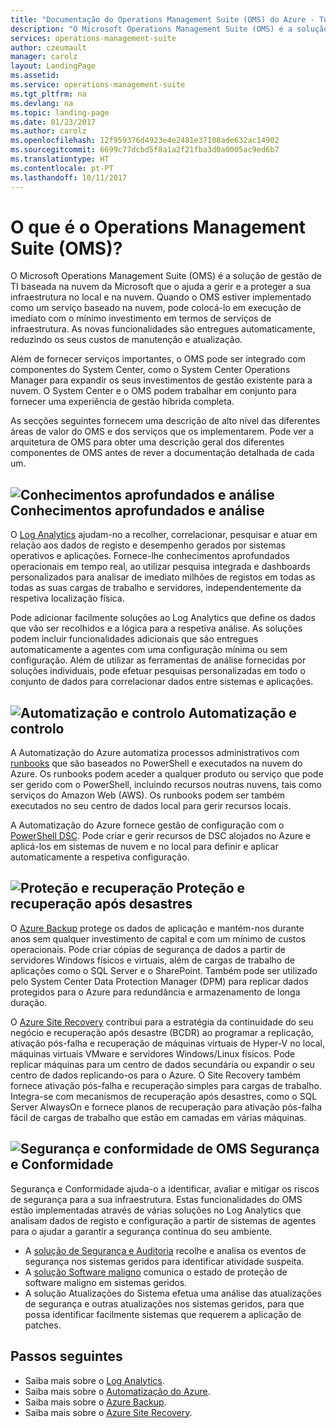 ```yaml
---
title: "Documentação do Operations Management Suite (OMS) do Azure - Tutoriais | Microsoft Docs"
description: "O Microsoft Operations Management Suite (OMS) é a solução de gestão de TI baseada na nuvem da Microsoft que o ajuda a gerir e a proteger a sua infraestrutura no local e na nuvem. Este artigo identifica os diferentes serviços incluídos no OMS e fornece ligações para o respetivo conteúdo detalhado."
services: operations-management-suite
author: czeumault
manager: carolz
layout: LandingPage
ms.assetid: 
ms.service: operations-management-suite
ms.tgt_pltfrm: na
ms.devlang: na
ms.topic: landing-page
ms.date: 01/23/2017
ms.author: carolz
ms.openlocfilehash: 12f959376d4923e4e2481e37108ade632ac14902
ms.sourcegitcommit: 6699c77dcbd5f8a1a2f21fba3d0a0005ac9ed6b7
ms.translationtype: HT
ms.contentlocale: pt-PT
ms.lasthandoff: 10/11/2017
---
```

# <a name="what-is-operations-management-suite-oms"></a>O que é o Operations Management Suite (OMS)?
O Microsoft Operations Management Suite (OMS) é a solução de gestão de TI baseada na nuvem da Microsoft que o ajuda a gerir e a proteger a sua infraestrutura no local e na nuvem.  Quando o OMS estiver implementado como um serviço baseado na nuvem, pode colocá-lo em execução de imediato com o mínimo investimento em termos de serviços de infraestrutura.  As novas funcionalidades são entregues automaticamente, reduzindo os seus custos de manutenção e atualização.

Além de fornecer serviços importantes, o OMS pode ser integrado com componentes do System Center, como o System Center Operations Manager para expandir os seus investimentos de gestão existente para a nuvem.  O System Center e o OMS podem trabalhar em conjunto para fornecer uma experiência de gestão híbrida completa.

As secções seguintes fornecem uma descrição de alto nível das diferentes áreas de valor do OMS e dos serviços que os implementarem.  Pode ver a arquitetura de OMS para obter uma descrição geral dos diferentes componentes de OMS antes de rever a documentação detalhada de cada um.

## <a name="insight-and-analyticsmediaoperations-management-suite-overviewicon-insight-analyticspng-insight-and-analytics"></a>![Conhecimentos aprofundados e análise](media/operations-management-suite-overview/icon-insight-analytics.png) Conhecimentos aprofundados e análise
O [Log Analytics](http://azure.microsoft.com/documentation/services/log-analytics) ajudam-no a recolher, correlacionar, pesquisar e atuar em relação aos dados de registo e desempenho gerados por sistemas operativos e aplicações. Fornece-lhe conhecimentos aprofundados operacionais em tempo real, ao utilizar pesquisa integrada e dashboards personalizados para analisar de imediato milhões de registos em todas as todas as suas cargas de trabalho e servidores, independentemente da respetiva localização física.

Pode adicionar facilmente soluções ao Log Analytics que define os dados que vão ser recolhidos e a lógica para a respetiva análise.  As soluções podem incluir funcionalidades adicionais que são entregues automaticamente a agentes com uma configuração mínima ou sem configuração.  Além de utilizar as ferramentas de análise fornecidas por soluções individuais, pode efetuar pesquisas personalizadas em todo o conjunto de dados para correlacionar dados entre sistemas e aplicações.  

## <a name="automation--controlmediaoperations-management-suite-overviewicon-automation-controlpng-automation--control"></a>![Automatização e controlo](media/operations-management-suite-overview/icon-automation-control.png) Automatização e controlo
A Automatização do Azure automatiza processos administrativos com [runbooks](../automation/automation-runbook-types.md) que são baseados no PowerShell e executados na nuvem do Azure.  Os runbooks podem aceder a qualquer produto ou serviço que pode ser gerido com o PowerShell, incluindo recursos noutras nuvens, tais como serviços do Amazon Web (AWS).  Os runbooks podem ser também executados no seu centro de dados local para gerir recursos locais.

A Automatização do Azure fornece gestão de configuração com o [PowerShell DSC](../automation/automation-dsc-overview.md).  Pode criar e gerir recursos de DSC alojados no Azure e aplicá-los em sistemas de nuvem e no local para definir e aplicar automaticamente a respetiva configuração.

## <a name="protection-and-recoverymediaoperations-management-suite-overviewicon-protection-recoverypng-protection-and-disaster-recovery"></a>![Proteção e recuperação](media/operations-management-suite-overview/icon-protection-recovery.png) Proteção e recuperação após desastres
O [Azure Backup](http://azure.microsoft.com/documentation/services/backup) protege os dados de aplicação e mantém-nos durante anos sem qualquer investimento de capital e com um mínimo de custos operacionais.  Pode criar cópias de segurança de dados a partir de servidores Windows físicos e virtuais, além de cargas de trabalho de aplicações como o SQL Server e o SharePoint.  Também pode ser utilizado pelo System Center Data Protection Manager (DPM) para replicar dados protegidos para o Azure para redundância e armazenamento de longa duração.

O [Azure Site Recovery](http://azure.microsoft.com/documentation/services/site-recovery) contribui para a estratégia da continuidade do seu negócio e recuperação após desastre (BCDR) ao programar a replicação, ativação pós-falha e recuperação de máquinas virtuais de Hyper-V no local, máquinas virtuais VMware e servidores Windows/Linux físicos. Pode replicar máquinas para um centro de dados secundária ou expandir o seu centro de dados replicando-os para o Azure. O Site Recovery também fornece ativação pós-falha e recuperação simples para cargas de trabalho. Integra-se com mecanismos de recuperação após desastres, como o SQL Server AlwaysOn e fornece planos de recuperação para ativação pós-falha fácil de cargas de trabalho que estão em camadas em várias máquinas.

## <a name="oms-security-and-compliancemediaoperations-management-suite-overviewicon-security-compliancepng-security-and-compliance"></a>![Segurança e conformidade de OMS](media/operations-management-suite-overview/icon-security-compliance.png) Segurança e Conformidade
Segurança e Conformidade ajuda-o a identificar, avaliar e mitigar os riscos de segurança para a sua infraestrutura.  Estas funcionalidades do OMS estão implementadas através de várias soluções no Log Analytics que analisam dados de registo e configuração a partir de sistemas de agentes para o ajudar a garantir a segurança contínua do seu ambiente.

* A [solução de Segurança e Auditoria](oms-security-getting-started.md) recolhe e analisa os eventos de segurança nos sistemas geridos para identificar atividade suspeita.
* A [solução Software maligno](../log-analytics/log-analytics-malware.md) comunica o estado de proteção de software maligno em sistemas geridos.  
* A solução Atualizações do Sistema efetua uma análise das atualizações de segurança e outras atualizações nos sistemas geridos, para que possa identificar facilmente sistemas que requerem a aplicação de patches.

## <a name="next-steps"></a>Passos seguintes
* Saiba mais sobre o [Log Analytics](http://azure.microsoft.com/documentation/services/log-analytics).
* Saiba mais sobre o [Automatização do Azure](../automation/automation-intro.md).
* Saiba mais sobre o [Azure Backup](http://azure.microsoft.com/documentation/services/backup).
* Saiba mais sobre o [Azure Site Recovery](http://azure.microsoft.com/documentation/services/site-recovery).

